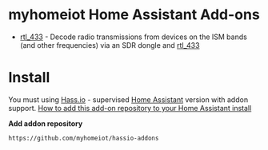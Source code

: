 # myhomeiot Home Assistant Add-ons

- [rtl_433](https://github.com/myhomeiot/hassio-addons/tree/main/rtl_433) - Decode radio transmissions from devices on the ISM bands (and other frequencies) via an SDR dongle and [rtl_433](https://github.com/merbanan/rtl_433)

# Install

You must using [Hass.io](https://www.home-assistant.io/hassio) - supervised [Home Assistant](https://www.home-assistant.io) version with addon support.
[How to add this add-on repository to your Home Assistant install](https://home-assistant.io/hassio/installing_third_party_addons)

**Add addon repository**

`https://github.com/myhomeiot/hassio-addons`
